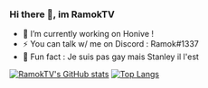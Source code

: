 ### Hi there 👋, im RamokTV

- 🔭 I’m currently working on Honive !
- ⚡ You can talk w/ me on Discord : Ramok#1337
- 💬 Fun fact : Je suis pas gay mais Stanley il l'est

[![RamokTV's GitHub stats](https://github-readme-stats.vercel.app/api?username=ramoktvl&hide=contribs,prs,issues&show_icons=true&count_private=true)](https://github.com/anuraghazra/github-readme-stats)
[![Top Langs](https://github-readme-stats.vercel.app/api/top-langs/?username=ramoktvl&layout=compact)](https://github.com/anuraghazra/github-readme-stats)
